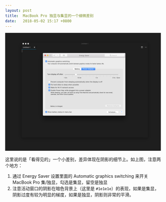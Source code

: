 ```yaml
---
layout: post
title:  MacBook Pro 独显与集显的一个细微差别
date:   2018-05-02 15:17 +0800
---
```


![shadow of the active window](/files/2018/05/02/shadow.png)

这里说的是「看得见的」一个小差别，差异体现在阴影的细节上。如上图，注意两个地方：

1. 通过 Energy Saver 设置里面的 Automatic graphics switching 来开关 MacBook Pro 集/独显，勾选是集显，留空是独显
2. 注意活动窗口的阴影在暗色背景上（这里是 `#1e1e1e`）的表现，如果是集显，阴影过度有较为明显的梯度，如果是独显，阴影则非常的平滑。